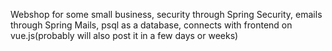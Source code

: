 Webshop for some small business, security through Spring Security, emails through Spring Mails, psql as a database, connects with frontend on vue.js(probably will also post it in a few days or weeks)